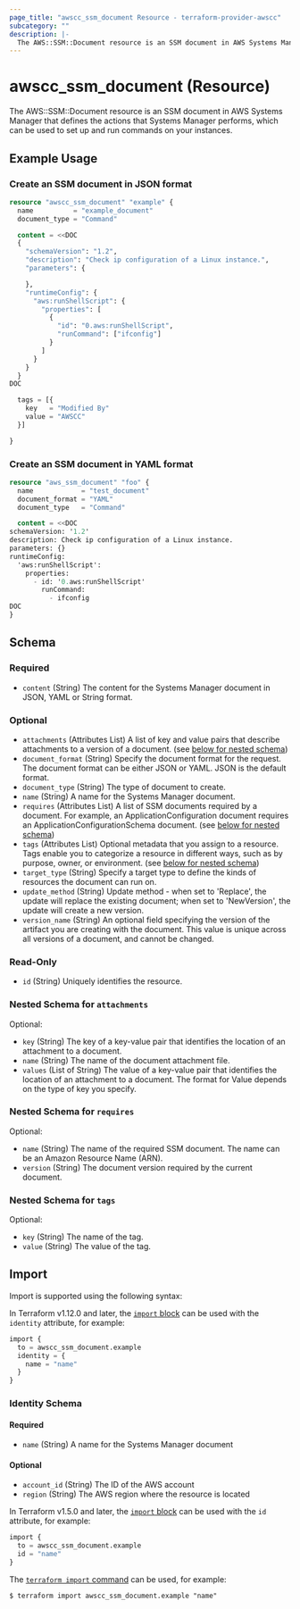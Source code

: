 ```yaml
---
page_title: "awscc_ssm_document Resource - terraform-provider-awscc"
subcategory: ""
description: |-
  The AWS::SSM::Document resource is an SSM document in AWS Systems Manager that defines the actions that Systems Manager performs, which can be used to set up and run commands on your instances.
---
```


# awscc_ssm_document (Resource)

The AWS::SSM::Document resource is an SSM document in AWS Systems Manager that defines the actions that Systems Manager performs, which can be used to set up and run commands on your instances.

## Example Usage

### Create an SSM document in JSON format

```terraform
resource "awscc_ssm_document" "example" {
  name          = "example_document"
  document_type = "Command"

  content = <<DOC
  {
    "schemaVersion": "1.2",
    "description": "Check ip configuration of a Linux instance.",
    "parameters": {

    },
    "runtimeConfig": {
      "aws:runShellScript": {
        "properties": [
          {
            "id": "0.aws:runShellScript",
            "runCommand": ["ifconfig"]
          }
        ]
      }
    }
  }
DOC

  tags = [{
    key   = "Modified By"
    value = "AWSCC"
  }]

}
```

### Create an SSM document in YAML format

```terraform
resource "aws_ssm_document" "foo" {
  name            = "test_document"
  document_format = "YAML"
  document_type   = "Command"

  content = <<DOC
schemaVersion: '1.2'
description: Check ip configuration of a Linux instance.
parameters: {}
runtimeConfig:
  'aws:runShellScript':
    properties:
      - id: '0.aws:runShellScript'
        runCommand:
          - ifconfig
DOC
}
```


<!-- schema generated by tfplugindocs -->
## Schema

### Required

- `content` (String) The content for the Systems Manager document in JSON, YAML or String format.

### Optional

- `attachments` (Attributes List) A list of key and value pairs that describe attachments to a version of a document. (see [below for nested schema](#nestedatt--attachments))
- `document_format` (String) Specify the document format for the request. The document format can be either JSON or YAML. JSON is the default format.
- `document_type` (String) The type of document to create.
- `name` (String) A name for the Systems Manager document.
- `requires` (Attributes List) A list of SSM documents required by a document. For example, an ApplicationConfiguration document requires an ApplicationConfigurationSchema document. (see [below for nested schema](#nestedatt--requires))
- `tags` (Attributes List) Optional metadata that you assign to a resource. Tags enable you to categorize a resource in different ways, such as by purpose, owner, or environment. (see [below for nested schema](#nestedatt--tags))
- `target_type` (String) Specify a target type to define the kinds of resources the document can run on.
- `update_method` (String) Update method - when set to 'Replace', the update will replace the existing document; when set to 'NewVersion', the update will create a new version.
- `version_name` (String) An optional field specifying the version of the artifact you are creating with the document. This value is unique across all versions of a document, and cannot be changed.

### Read-Only

- `id` (String) Uniquely identifies the resource.

<a id="nestedatt--attachments"></a>
### Nested Schema for `attachments`

Optional:

- `key` (String) The key of a key-value pair that identifies the location of an attachment to a document.
- `name` (String) The name of the document attachment file.
- `values` (List of String) The value of a key-value pair that identifies the location of an attachment to a document. The format for Value depends on the type of key you specify.


<a id="nestedatt--requires"></a>
### Nested Schema for `requires`

Optional:

- `name` (String) The name of the required SSM document. The name can be an Amazon Resource Name (ARN).
- `version` (String) The document version required by the current document.


<a id="nestedatt--tags"></a>
### Nested Schema for `tags`

Optional:

- `key` (String) The name of the tag.
- `value` (String) The value of the tag.

## Import

Import is supported using the following syntax:

In Terraform v1.12.0 and later, the [`import` block](https://developer.hashicorp.com/terraform/language/import) can be used with the `identity` attribute, for example:

```terraform
import {
  to = awscc_ssm_document.example
  identity = {
    name = "name"
  }
}
```

<!-- schema generated by tfplugindocs -->
### Identity Schema

#### Required

- `name` (String) A name for the Systems Manager document

#### Optional

- `account_id` (String) The ID of the AWS account
- `region` (String) The AWS region where the resource is located

In Terraform v1.5.0 and later, the [`import` block](https://developer.hashicorp.com/terraform/language/import) can be used with the `id` attribute, for example:

```terraform
import {
  to = awscc_ssm_document.example
  id = "name"
}
```

The [`terraform import` command](https://developer.hashicorp.com/terraform/cli/commands/import) can be used, for example:

```shell
$ terraform import awscc_ssm_document.example "name"
```